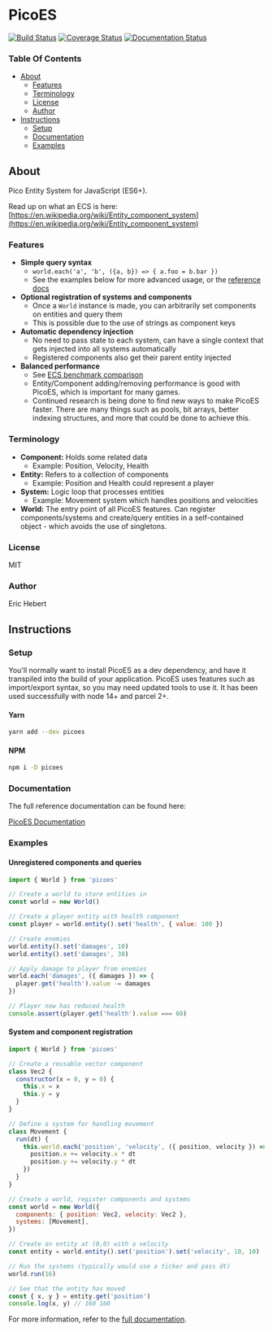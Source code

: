 # PicoES

[![Build Status](https://travis-ci.org/ayebear/picoes.svg?branch=master)](https://travis-ci.org/ayebear/picoes)
[![Coverage Status](https://coveralls.io/repos/github/ayebear/picoes/badge.svg?branch=master)](https://coveralls.io/github/ayebear/picoes?branch=master)
[![Documentation Status](https://ayebear.com/picoes/badge.svg)](https://ayebear.com/picoes/source.html)

### Table Of Contents

- [About](#about)
  - [Features](#features)
  - [Terminology](#terminology)
  - [License](#license)
  - [Author](#author)
- [Instructions](#instructions)
  - [Setup](#setup)
  - [Documentation](#documentation)
  - [Examples](#examples)

## About

Pico Entity System for JavaScript (ES6+).

Read up on what an ECS is here: [https://en.wikipedia.org/wiki/Entity_component_system](https://en.wikipedia.org/wiki/Entity_component_system)

### Features

- **Simple query syntax**
  - `world.each('a', 'b', ({a, b}) => { a.foo = b.bar })`
  - See the examples below for more advanced usage, or the [reference docs](https://ayebear.com/picoes/class/src/world.js~World.html#instance-method-each)
- **Optional registration of systems and components**
  - Once a `World` instance is made, you can arbitrarily set components on entities and query them
  - This is possible due to the use of strings as component keys
- **Automatic dependency injection**
  - No need to pass state to each system, can have a single context that gets injected into all systems automatically
  - Registered components also get their parent entity injected
- **Balanced performance**
  - See [ECS benchmark comparison](https://github.com/noctjs/ecs-benchmark)
  - Entity/Component adding/removing performance is good with PicoES, which is important for many games.
  - Continued research is being done to find new ways to make PicoES faster. There are many things such as pools, bit arrays, better indexing structures, and more that could be done to achieve this.

### Terminology

- **Component:** Holds some related data
  - Example: Position, Velocity, Health
- **Entity:** Refers to a collection of components
  - Example: Position and Health could represent a player
- **System:** Logic loop that processes entities
  - Example: Movement system which handles positions and velocities
- **World:** The entry point of all PicoES features. Can register components/systems and create/query entities in a self-contained object - which avoids the use of singletons.

### License

MIT

### Author

Eric Hebert

## Instructions

### Setup

You'll normally want to install PicoES as a dev dependency, and have it transpiled into the build of your application. PicoES uses features such as import/export syntax, so you may need updated tools to use it. It has been used successfully with node 14+ and parcel 2+.

#### Yarn

```bash
yarn add --dev picoes
```

#### NPM

```bash
npm i -D picoes
```

### Documentation

The full reference documentation can be found here:

[PicoES Documentation](https://ayebear.com/picoes)

### Examples

#### Unregistered components and queries

```javascript
import { World } from 'picoes'

// Create a world to store entities in
const world = new World()

// Create a player entity with health component
const player = world.entity().set('health', { value: 100 })

// Create enemies
world.entity().set('damages', 10)
world.entity().set('damages', 30)

// Apply damage to player from enemies
world.each('damages', ({ damages }) => {
  player.get('health').value -= damages
})

// Player now has reduced health
console.assert(player.get('health').value === 60)
```

#### System and component registration

```javascript
import { World } from 'picoes'

// Create a reusable vector component
class Vec2 {
  constructor(x = 0, y = 0) {
    this.x = x
    this.y = y
  }
}

// Define a system for handling movement
class Movement {
  run(dt) {
    this.world.each('position', 'velocity', ({ position, velocity }) => {
      position.x += velocity.x * dt
      position.y += velocity.y * dt
    })
  }
}

// Create a world, register components and systems
const world = new World({
  components: { position: Vec2, velocity: Vec2 },
  systems: [Movement],
})

// Create an entity at (0,0) with a velocity
const entity = world.entity().set('position').set('velocity', 10, 10)

// Run the systems (typically would use a ticker and pass dt)
world.run(16)

// See that the entity has moved
const { x, y } = entity.get('position')
console.log(x, y) // 160 160
```

For more information, refer to the [full documentation](https://ayebear.com/picoes).
